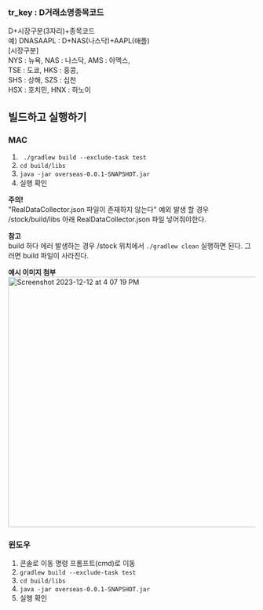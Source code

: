 ### tr_key :	D거래소명종목코드
D+시장구분(3자리)+종목코드  
예) DNASAAPL : D+NAS(나스닥)+AAPL(애플)  
[시장구분]  
NYS : 뉴욕, NAS : 나스닥, AMS : 아멕스,  
TSE : 도쿄, HKS : 홍콩,  
SHS : 상해, SZS : 심천  
HSX : 호치민, HNX : 하노이  


## 빌드하고 실행하기
### MAC
1. ` ./gradlew build --exclude-task test`
2. `cd build/libs`
3. `java -jar overseas-0.0.1-SNAPSHOT.jar`
4. 실행 확인  

**주의!**  
"RealDataCollector.json 파일이 존재하지 않는다" 예외 발생 할 경우 /stock/build/libs 아래 RealDataCollector.json 파일 넣어줘야한다.

**참고**  
build 하다 에러 발생하는 경우 /stock 위치에서 `./gradlew clean` 실행하면 된다. 그러면 build 파일이 사라진다.  

**예시 이미지 첨부**   
<img width="510" alt="Screenshot 2023-12-12 at 4 07 19 PM" src="https://github.com/olive-3/stock/assets/75265310/d8dad92b-fd8a-4abe-b712-8e7d47a2a040">  

### 윈도우
1. 콘솔로 이동 명령 프롬프트(cmd)로 이동
2. `gradlew build --exclude-task test`
3. `cd build/libs`
4. `java -jar overseas-0.0.1-SNAPSHOT.jar`
5. 실행 확인


